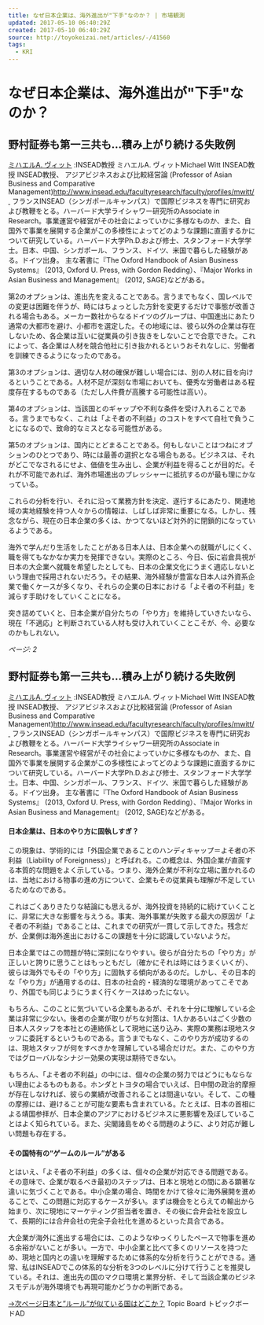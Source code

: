 ```yaml
---
title: なぜ日本企業は、海外進出が"下手"なのか？ | 市場観測
updated: 2017-05-10 06:40:29Z
created: 2017-05-10 06:40:29Z
source: http://toyokeizai.net/articles/-/41560
tags:
  - KRI
---
```


# なぜ日本企業は、海外進出が"下手"なのか？

## 野村証券も第一三共も…積み上がり続ける失敗例

 [ミハエルA. ヴィット](http://toyokeizai.net/list/author/%E3%83%9F%E3%83%8F%E3%82%A8%E3%83%ABA._%E3%83%B4%E3%82%A3%E3%83%83%E3%83%88) :INSEAD教授 ミハエルA. ヴィットMichael Witt INSEAD教授 INSEAD教授、 アジアビジネスおよび比較経営論 (Professor of Asian Business and Comparative Management)http://www.insead.edu/facultyresearch/faculty/profiles/mwitt/  フランスINSEAD（シンガポールキャンパス）で国際ビジネスを専門に研究および教鞭をとる。ハーバード大学ライシャワー研究所のAssociate in Research。事業運営や経営がその社会によっていかに多様なものか、また、自国外で事業を展開する企業がこの多様性によってどのような課題に直面するかについて研究している。ハーバード大学Ph.D.および修士、スタンフォード大学学士。日本、中国、シンガポール、フランス、ドイツ、米国で暮らした経験がある。ドイツ出身。 主な著書に『The Oxford Handbook of Asian Business Systems』 (2013, Oxford U. Press, with Gordon Redding）、『Major Works in Asian Business and Management』 (2012, SAGE)などがある。

第2のオプションは、進出先を変えることである。言うまでもなく、国レベルでの変更は困難を伴うが、時にはちょっとした方針を変更するだけで事態が改善される場合もある。メーカー数社からなるドイツのグループは、中国進出にあたり通常の大都市を避け、小都市を選定した。その地域には、彼ら以外の企業は存在しないため、各企業は互いに従業員の引き抜きをしないことで合意できた。これによって、各企業は人材を競合他社に引き抜かれるというおそれなしに、労働者を訓練できるようになったのである。

第3のオプションは、適切な人材の確保が難しい場合には、別の人材に目を向けるということである。人材不足が深刻な市場においても、優秀な労働者はある程度存在するものである（ただし人件費が高騰する可能性は高い）。

第4のオプションは、当該国とのギャップや不利な条件を受け入れることである。言うまでもなく、これは「よそ者の不利益」のコストをすべて自社で負うことになるので、致命的なミスとなる可能性がある。

第5のオプションは、国内にとどまることである。何もしないことはつねにオプションのひとつであり、時には最善の選択となる場合もある。ビジネスは、それがどこでなされるにせよ、価値を生み出し、企業が利益を得ることが目的だ。それが不可能であれば、海外市場進出のプレッシャーに抵抗するのが最も理にかなっている。

これらの分析を行い、それに沿って業務方針を決定、遂行するにあたり、関連地域の実地経験を持つ人々からの情報は、しばしば非常に重要になる。しかし、残念ながら、現在の日本企業の多くは、かつてないほど対外的に閉鎖的になっているようである。

海外で学んだり生活をしたことがある日本人は、日本企業への就職がしにくく、職を得てもなかなか実力を発揮できない。実際のところ、今日、仮に岩倉具視が日本の大企業へ就職を希望したとしても、日本の企業文化にうまく適応しないという理由で採用されないだろう。その結果、海外経験が豊富な日本人は外資系企業で働くケースが多くなり、それらの企業の日本における「よそ者の不利益」を減らす手助けをしていくことになる。

突き詰めていくと、日本企業が自分たちの「やり方」を維持していきたいなら、現在「不適応」と判断されている人材も受け入れていくことこそが、今、必要なのかもしれない。

*ページ: 2*

## 野村証券も第一三共も…積み上がり続ける失敗例

 [ミハエルA. ヴィット](http://toyokeizai.net/list/author/%E3%83%9F%E3%83%8F%E3%82%A8%E3%83%ABA._%E3%83%B4%E3%82%A3%E3%83%83%E3%83%88) :INSEAD教授 ミハエルA. ヴィットMichael Witt INSEAD教授 INSEAD教授、 アジアビジネスおよび比較経営論 (Professor of Asian Business and Comparative Management)http://www.insead.edu/facultyresearch/faculty/profiles/mwitt/  フランスINSEAD（シンガポールキャンパス）で国際ビジネスを専門に研究および教鞭をとる。ハーバード大学ライシャワー研究所のAssociate in Research。事業運営や経営がその社会によっていかに多様なものか、また、自国外で事業を展開する企業がこの多様性によってどのような課題に直面するかについて研究している。ハーバード大学Ph.D.および修士、スタンフォード大学学士。日本、中国、シンガポール、フランス、ドイツ、米国で暮らした経験がある。ドイツ出身。 主な著書に『The Oxford Handbook of Asian Business Systems』 (2013, Oxford U. Press, with Gordon Redding）、『Major Works in Asian Business and Management』 (2012, SAGE)などがある。

#### 日本企業は、日本のやり方に固執しすぎ？

この現象は、学術的には「外国企業であることのハンディキャップ＝よそ者の不利益（Liability of Foreignness）」と呼ばれる。この概念は、外国企業が直面する本質的な問題をよく示している。つまり、海外企業が不利な立場に置かれるのは、当地における物事の進め方について、企業もその従業員も理解が不足しているためなのである。

これはごくありきたりな結論にも思えるが、海外投資を持続的に続けていくことに、非常に大きな影響を与えうる。事実、海外事業が失敗する最大の原因が「よそ者の不利益」であることは、これまでの研究が一貫して示してきた。残念だが、企業側は海外進出におけるこの課題を十分に認識していないようだ。

日本企業ではこの問題が特に深刻になりやすい。彼らが自分たちの「やり方」が正しいと誇りに思うことはもっともだし（確かにそれは時にはうまくいくが）、彼らは海外でもその「やり方」に固執する傾向があるのだ。しかし、その日本的な「やり方」が通用するのは、日本の社会的・経済的な環境があってこそであり、外国でも同じようにうまく行くケースはめったにない。

もちろん、このことに気づいている企業もあるが、それを十分に理解している企業は非常に少ない。後者の企業が取りがちな対策は、1人かあるいはごく少数の日本人スタッフを本社との連絡係として現地に送り込み、実際の業務は現地スタッフに委託するというものである。言うまでもなく、このやり方が成功するのは、現地スタッフが何をすべきかを理解している場合だけだ。また、このやり方ではグローバルなシナジー効果の実現は期待できない。

もちろん、「よそ者の不利益」の中には、個々の企業の努力ではどうにもならない理由によるものもある。ホンダとトヨタの場合でいえば、日中間の政治的摩擦が存在しなければ、彼らの業績が改善されることは間違いない。そして、この種の摩擦には、避けることが可能な要素も含まれている。たとえば、日本の首相による靖国参拝が、日本企業のアジアにおけるビジネスに悪影響を及ぼしていることはよく知られている。また、尖閣諸島をめぐる問題のように、より対応が難しい問題も存在する。

#### その国特有の“ゲームのルール”がある

とはいえ、「よそ者の不利益」の多くは、個々の企業が対応できる問題である。その意味で、企業が取るべき最初のステップは、日本と現地との間にある顕著な違いに気づくことである。中小企業の場合、時間をかけて徐々に海外展開を進めることで、この問題に対応するケースが多い。まずは機会をとらえての輸出から始まり、次に現地にマーケティング担当者を置き、その後に合弁会社を設立して、長期的には合弁会社の完全子会社化を進めるといった具合である。

大企業が海外に進出する場合には、このようなゆっくりしたペースで物事を進める余裕がないことが多い。一方で、中小企業と比べて多くのリソースを持つため、現地と国内との違いを理解するために体系的な分析を行うことができる。通常、私はINSEADでこの体系的な分析を3つのレベルに分けて行うことを推奨している。それは、進出先の国のマクロ環境と業界分析、そして当該企業のビジネスモデルが海外環境でも再現可能かどうかの判断である。

[→次ページ日本と”ルール”が似ている国はどこか？](http://toyokeizai.net/articles/-/41560?page=3)
Topic Board トピックボードAD